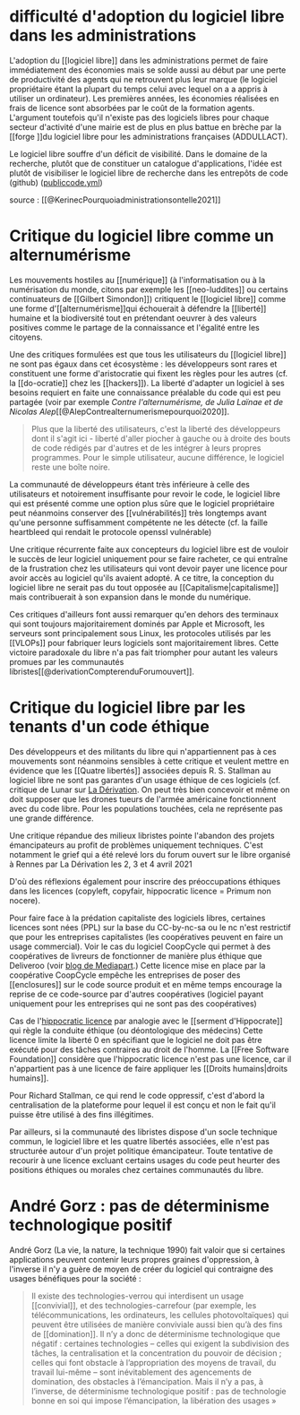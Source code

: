 

# difficulté d'adoption du logiciel libre dans les administrations

L'adoption du [[logiciel libre]] dans les administrations permet de faire immédiatement des économies mais se solde aussi au début par une perte de productivité des agents qui ne retrouvent plus leur marque (le logiciel propriétaire étant la plupart du temps celui avec lequel on a a appris à utiliser un ordinateur). Les premières années, les économies réalisées en frais de licence sont absorbées par le coût de la formation agents. 
L'argument toutefois qu'il n'existe pas des logiciels libres pour chaque secteur d'activité d'une mairie est de plus en plus battue en brèche par la [[forge ]]du logiciel libre pour les administrations françaises (ADDULLACT). 

Le logiciel libre souffre d'un déficit de visibilité. Dans le domaine de la recherche, plutôt que de constituer un catalogue d'applications, l'idée est plutôt de visibiliser le logiciel libre de recherche dans les entrepôts de code (github) ([publiccode.yml](https://publiccode-editor.developers.italia.it/))

source : [[@KerinecPourquoiadministrationsontelle2021]]

# Critique du logiciel libre comme un alternumérisme

Les mouvements hostiles au [[numérique]] (à l'informatisation ou à la numérisation du monde, citons par exemple les [[neo-luddites]] ou certains continuateurs de [[Gilbert Simondon]]) critiquent le [[logiciel libre]] comme une forme d'[[alternumérisme]]qui échouerait à défendre la [[liberté]] humaine et la biodiversité tout en prétendant oeuvrer à des valeurs positives comme le partage de la connaissance et l'égalité entre les citoyens.

Une des critiques formulées est que tous les utilisateurs du [[logiciel libre]] ne sont pas égaux dans cet écosystème : les développeurs sont rares et constituent une forme d'aristocratie qui fixent les règles pour les autres (cf. la [[do-ocratie]] chez les [[hackers]]). La liberté d'adapter un logiciel à ses besoins requiert en faite une connaissance préalable du code qui est peu partagée (voir par exemple *Contre l'alternumérisme, de Julia Laïnae et de Nicolas Alep*[[@AlepContrealternumerismepourquoi2020]]. 

> Plus que la liberté des utilisateurs, c'est la liberté des développeurs dont il s'agit ici - liberté d'aller piocher à gauche ou à droite des bouts de code rédigés par d'autres et de les intégrer à leurs propres programmes. Pour le simple utilisateur, aucune différence, le logiciel reste une boîte noire. 

La communauté de développeurs étant très inférieure à celle des utilisateurs et notoirement insuffisante pour revoir le code, le logiciel libre qui est présenté comme une option plus sûre que le logiciel propriétaire peut néanmoins conserver des [[vulnérabilités]] très longtemps avant qu'une personne suffisamment compétente ne les détecte (cf. la faille heartbleed qui rendait le protocole openssl vulnérable)

Une critique récurrente faite aux concepteurs du logiciel libre est de vouloir le succès de leur logiciel uniquement pour se faire racheter, ce qui entraîne de la frustration chez les utilisateurs qui vont devoir payer une licence pour avoir accès au logiciel qu'ils avaient adopté. A ce titre, la conception du logiciel libre ne serait pas du tout opposée au [[Capitalisme|capitalisme]] mais contribuerait à son expansion dans le monde du numérique.


Ces critiques d'ailleurs font aussi remarquer qu'en dehors des terminaux qui sont toujours majoritairement dominés par Apple et Microsoft, les serveurs sont principalement sous Linux, les protocoles utilisés par les [[VLOPs]] pour fabriquer leurs logiciels sont majoritairement libres. Cette victoire paradoxale du libre n'a pas fait triompher pour autant les valeurs promues par les communautés libristes[[@derivationCompterenduForumouvert]].


# Critique du logiciel libre par les tenants d'un code éthique

Des développeurs et des militants du libre qui n'appartiennent pas à ces mouvements sont néanmoins sensibles à cette critique et veulent mettre en évidence que  les [[Quatre libertés]] associées depuis R. S. Stallman au logiciel libre ne sont pas garantes d'un usage éthique de ces logiciels (cf. critique de Lunar sur [La Dérivation](https://dérivation.fr/des-logiciels-emancipateurs/). 
On peut très bien concevoir et même on doit supposer que les drones tueurs de l'armée américaine fonctionnent avec du code libre. Pour les populations touchées, cela ne représente pas une grande différence. 

Une critique répandue des milieux libristes pointe l'abandon des projets émancipateurs au profit de problèmes uniquement techniques. 
C'est notamment le grief qui a été relevé lors du forum ouvert sur le libre organisé à Rennes par La Dérivation les 2, 3 et 4 avril 2021

D'où des réflexions également pour inscrire des préoccupations éthiques dans les licences (copyleft, copyfair, hippocratic licence = Primum non nocere). 

Pour faire face à la prédation capitaliste des logiciels libres, certaines licences sont nées (PPL) sur la base du CC-by-nc-sa ou le nc n'est restrictif que pour les entreprises capitalistes (les coopératives peuvent en faire un usage commercial). Voir le cas du logiciel CoopCycle qui permet à des coopératives de livreurs de fonctionner de manière plus éthique que Deliveroo (voir [blog de Mediapart](https://blogs.mediapart.fr/coopcycle/blog/170418/comment-proteger-le-logiciel-ouvert-coopcycle-de-la-predation-capitaliste).) Cette licence mise en place par la coopérative CoopCycle empêche les entreprises de poser des [[enclosures]] sur le code source produit et en même temps encourage la reprise de ce code-source par d'autres coopératives (logiciel payant uniquement pour les entreprises qui ne sont pas des coopératives)


Cas de l'[hippocratic licence](https://firstdonoharm.dev/) par analogie avec le [[serment d'Hippocrate]] qui règle la conduite éthique (ou déontologique des médecins)
Cette licence limite la liberté 0 en spécifiant que le logiciel ne doit pas être exécuté pour des tâches contraires au droit de l'homme. 
La [[Free Software Foundation]] considère que l'hippocratic licence n'est pas une licence, car il n'appartient pas à une licence de faire appliquer les [[Droits humains|droits humains]].

Pour Richard Stallman, ce qui rend le code oppressif, c'est d'abord la centralisation de la plateforme pour lequel il est conçu et non le fait qu'il puisse être utilisé à des fins illégitimes. 

Par ailleurs, si la communauté des libristes dispose d'un socle technique commun, le logiciel libre et les quatre libertés associées, elle n'est pas structurée autour d'un projet politique émancipateur. Toute tentative de recourir à une licence excluant certains usages du code peut heurter des positions éthiques ou morales chez certaines communautés du libre. 

# André Gorz : pas de déterminisme technologique positif

André Gorz (La vie, la nature, la technique 1990) fait valoir que si certaines applications peuvent contenir leurs propres graines d'oppression, à l'inverse il n'y a guère de moyen de créer du logiciel qui contraigne des usages bénéfiques pour la société : 

>Il existe des technologies-verrou qui interdisent un usage [[convivial]], et des technologies-carrefour (par exemple, les télécommunications, les ordinateurs, les cellules photovoltaïques) qui peuvent être utilisées de manière conviviale aussi bien qu’à des fins de [[domination]]. Il n’y a donc de déterminisme technologique que négatif : certaines technologies – celles qui exigent la subdivision des tâches, la centralisation et la concentration du pouvoir de décision ; celles qui font obstacle à l’appropriation des moyens de travail, du travail lui-même – sont inévitablement des agencements de domination, des obstacles à l’émancipation. Mais il n’y a pas, à l’inverse, de déterminisme technologique positif : pas de technologie bonne en soi qui impose l’émancipation, la libération des usages »





